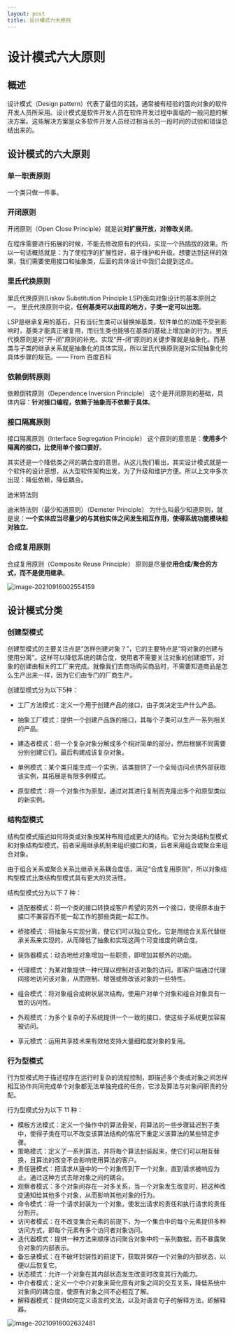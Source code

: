 ```yaml
---
layout: post
title: 设计模式六大原则
---
```


# 设计模式六大原则
## 概述

设计模式（Design pattern）代表了最佳的实践，通常被有经验的面向对象的软件开发人员所采用。设计模式是软件开发人员在软件开发过程中面临的一般问题的解决方案。这些解决方案是众多软件开发人员经过相当长的一段时间的试验和错误总结出来的。

## 设计模式的六大原则

### 单一职责原则

一个类只做一件事。

### 开闭原则

开闭原则（Open Close Principle）就是说**对扩展开放，对修改关闭**。

在程序需要进行拓展的时候，不能去修改原有的代码，实现一个热插拔的效果。所以一句话概括就是：为了使程序的扩展性好，易于维护和升级。想要达到这样的效果，我们需要使用接口和抽象类，后面的具体设计中我们会提到这点。

### 里氏代换原则

里氏代换原则(Liskov Substitution Principle LSP)面向对象设计的基本原则之一。 里氏代换原则中说，**任何基类可以出现的地方，子类一定可以出现**。 

LSP是继承复用的基石，只有当衍生类可以替换掉基类，软件单位的功能不受到影响时，基类才能真正被复用，而衍生类也能够在基类的基础上增加新的行为。里氏代换原则是对“开-闭”原则的补充。实现“开-闭”原则的关键步骤就是抽象化。而基类与子类的继承关系就是抽象化的具体实现，所以里氏代换原则是对实现抽象化的具体步骤的规范。—— From 百度百科

### 依赖倒转原则

依赖倒转原则（Dependence Inversion Principle） 这个是开闭原则的基础，具体内容：**针对接口编程，依赖于抽象而不依赖于具体**。

### 接口隔离原则

接口隔离原则（Interface Segregation Principle） 这个原则的意思是：**使用多个隔离的接口，比使用单个接口要好**。

其实还是一个降低类之间的耦合度的意思，从这儿我们看出，其实设计模式就是一个软件的设计思想，从大型软件架构出发，为了升级和维护方便。所以上文中多次出现：降低依赖，降低耦合。

迪米特法则

迪米特法则（最少知道原则）（Demeter Principle） 为什么叫最少知道原则，就是说：**一个实体应当尽量少的与其他实体之间发生相互作用，使得系统功能模块相对独立**。

### 合成复用原则

合成复用原则（Composite Reuse Principle） 原则是尽量使**用合成/聚合的方式，而不是使用继承**。

![image-20210916002554159](https://cdn.javatv.net/note/20210916002554.png)

## 设计模式分类

### 创建型模式

创建型模式的主要关注点是“怎样创建对象？”，它的主要特点是“将对象的创建与使用分离”。这样可以降低系统的耦合度，使用者不需要关注对象的创建细节，对象的创建由相关的工厂来完成。就像我们去商场购买商品时，不需要知道商品是怎么生产出来一样，因为它们由专门的厂商生产。

创建型模式分为以下5种：

- 工厂方法模式：定义一个用于创建产品的接口，由子类决定生产什么产品。

- 抽象工厂模式：提供一个创建产品族的接口，其每个子类可以生产一系列相关的产品。
- 建造者模式：将一个复杂对象分解成多个相对简单的部分，然后根据不同需要分别创建它们，最后构建成该复杂对象。

- 单例模式：某个类只能生成一个实例，该类提供了一个全局访问点供外部获取该实例，其拓展是有限多例模式。

- 原型模式：将一个对象作为原型，通过对其进行复制而克隆出多个和原型类似的新实例。

### 结构型模式

结构型模式描述如何将类或对象按某种布局组成更大的结构。它分为类结构型模式和对象结构型模式，前者采用继承机制来组织接口和类，后者釆用组合或聚合来组合对象。

由于组合关系或聚合关系比继承关系耦合度低，满足“合成复用原则”，所以对象结构型模式比类结构型模式具有更大的灵活性。

结构型模式分为以下 7 种：

- 适配器模式：将一个类的接口转换成客户希望的另外一个接口，使得原本由于接口不兼容而不能一起工作的那些类能一起工作。
- 桥接模式：将抽象与实现分离，使它们可以独立变化。它是用组合关系代替继承关系来实现的，从而降低了抽象和实现这两个可变维度的耦合度。

- 装饰器模式：动态地给对象增加一些职责，即增加其额外的功能。

- 代理模式：为某对象提供一种代理以控制对该对象的访问。即客户端通过代理间接地访问该对象，从而限制、增强或修改该对象的一些特性。
- 组合模式：将对象组合成树状层次结构，使用户对单个对象和组合对象具有一致的访问性。

- 外观模式：为多个复杂的子系统提供一个一致的接口，使这些子系统更加容易被访问。

- 享元模式：运用共享技术来有效地支持大量细粒度对象的复用。

### 行为型模式

行为型模式用于描述程序在运行时复杂的流程控制，即描述多个类或对象之间怎样相互协作共同完成单个对象都无法单独完成的任务，它涉及算法与对象间职责的分配。

行为型模式分为以下 11 种：

- 模板方法模式：定义一个操作中的算法骨架，将算法的一些步骤延迟到子类中，使得子类在可以不改变该算法结构的情况下重定义该算法的某些特定步骤。
- 策略模式：定义了一系列算法，并将每个算法封装起来，使它们可以相互替换，且算法的改变不会影响使用算法的客户。
- 责任链模式：把请求从链中的一个对象传到下一个对象，直到请求被响应为止。通过这种方式去除对象之间的耦合。
- 观察者模式：多个对象间存在一对多关系，当一个对象发生改变时，把这种改变通知给其他多个对象，从而影响其他对象的行为。
- 命令模式：将一个请求封装为一个对象，使发出请求的责任和执行请求的责任分割开。
- 访问者模式：在不改变集合元素的前提下，为一个集合中的每个元素提供多种访问方式，即每个元素有多个访问者对象访问。
- 迭代器模式：提供一种方法来顺序访问聚合对象中的一系列数据，而不暴露聚合对象的内部表示。
- 备忘录模式：在不破坏封装性的前提下，获取并保存一个对象的内部状态，以便以后恢复它。
- 状态模式：允许一个对象在其内部状态发生改变时改变其行为能力。
- 中介者模式：定义一个中介对象来简化原有对象之间的交互关系，降低系统中对象间的耦合度，使原有对象之间不必相互了解。
- 解释器模式：提供如何定义语言的文法，以及对语言句子的解释方法，即解释器。

![image-20210916002632481](https://cdn.javatv.net/note/20210916002632.png)
